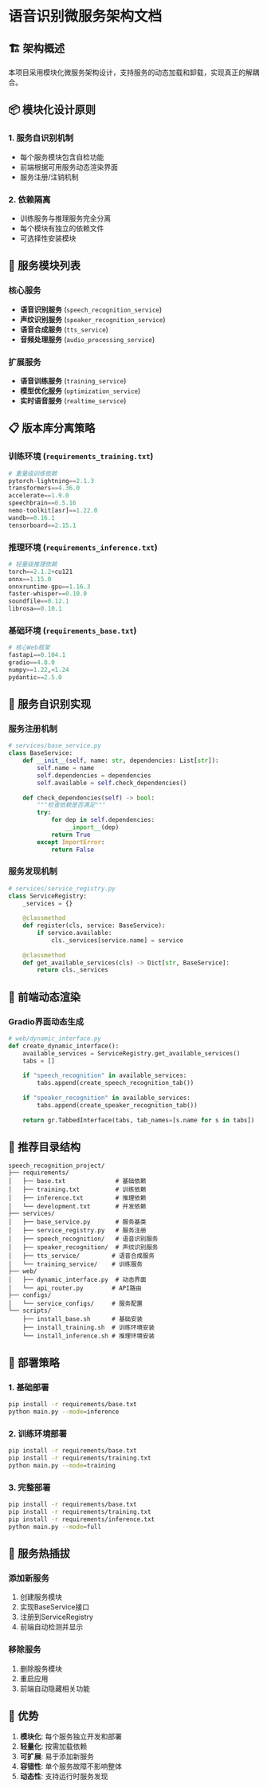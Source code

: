 # 语音识别微服务架构文档

## 🏗️ 架构概述

本项目采用模块化微服务架构设计，支持服务的动态加载和卸载，实现真正的解耦合。

## 📦 模块化设计原则

### 1. 服务自识别机制
- 每个服务模块包含自检功能
- 前端根据可用服务动态渲染界面
- 服务注册/注销机制

### 2. 依赖隔离
- 训练服务与推理服务完全分离
- 每个模块有独立的依赖文件
- 可选择性安装模块

## 🚀 服务模块列表

### 核心服务
- **语音识别服务** (`speech_recognition_service`)
- **声纹识别服务** (`speaker_recognition_service`) 
- **语音合成服务** (`tts_service`)
- **音频处理服务** (`audio_processing_service`)

### 扩展服务  
- **语音训练服务** (`training_service`)
- **模型优化服务** (`optimization_service`)
- **实时语音服务** (`realtime_service`)

## 📋 版本库分离策略

### 训练环境 (`requirements_training.txt`)
```python
# 重量级训练依赖
pytorch-lightning==2.1.3
transformers==4.36.0
accelerate==1.9.0
speechbrain==0.5.16
nemo-toolkit[asr]==1.22.0
wandb==0.16.1
tensorboard==2.15.1
```

### 推理环境 (`requirements_inference.txt`)
```python
# 轻量级推理依赖
torch==2.1.2+cu121
onnx==1.15.0
onnxruntime-gpu==1.16.3
faster-whisper==0.10.0
soundfile==0.12.1
librosa==0.10.1
```

### 基础环境 (`requirements_base.txt`)
```python
# 核心Web框架
fastapi==0.104.1
gradio==4.8.0
numpy>=1.22,<1.24
pydantic==2.5.0
```

## 🔧 服务自识别实现

### 服务注册机制
```python
# services/base_service.py
class BaseService:
    def __init__(self, name: str, dependencies: List[str]):
        self.name = name
        self.dependencies = dependencies
        self.available = self.check_dependencies()
        
    def check_dependencies(self) -> bool:
        """检查依赖是否满足"""
        try:
            for dep in self.dependencies:
                __import__(dep)
            return True
        except ImportError:
            return False
```

### 服务发现机制
```python
# services/service_registry.py
class ServiceRegistry:
    _services = {}
    
    @classmethod
    def register(cls, service: BaseService):
        if service.available:
            cls._services[service.name] = service
            
    @classmethod
    def get_available_services(cls) -> Dict[str, BaseService]:
        return cls._services
```

## 🎯 前端动态渲染

### Gradio界面动态生成
```python
# web/dynamic_interface.py
def create_dynamic_interface():
    available_services = ServiceRegistry.get_available_services()
    tabs = []
    
    if "speech_recognition" in available_services:
        tabs.append(create_speech_recognition_tab())
        
    if "speaker_recognition" in available_services:
        tabs.append(create_speaker_recognition_tab())
        
    return gr.TabbedInterface(tabs, tab_names=[s.name for s in tabs])
```

## 📁 推荐目录结构

```
speech_recognition_project/
├── requirements/
│   ├── base.txt              # 基础依赖
│   ├── training.txt          # 训练依赖
│   ├── inference.txt         # 推理依赖
│   └── development.txt       # 开发依赖
├── services/
│   ├── base_service.py       # 服务基类
│   ├── service_registry.py   # 服务注册
│   ├── speech_recognition/   # 语音识别服务
│   ├── speaker_recognition/  # 声纹识别服务
│   ├── tts_service/         # 语音合成服务
│   └── training_service/    # 训练服务
├── web/
│   ├── dynamic_interface.py  # 动态界面
│   └── api_router.py        # API路由
├── configs/
│   └── service_configs/     # 服务配置
└── scripts/
    ├── install_base.sh      # 基础安装
    ├── install_training.sh  # 训练环境安装
    └── install_inference.sh # 推理环境安装
```

## 🚀 部署策略

### 1. 基础部署
```bash
pip install -r requirements/base.txt
python main.py --mode=inference
```

### 2. 训练环境部署  
```bash
pip install -r requirements/base.txt
pip install -r requirements/training.txt
python main.py --mode=training
```

### 3. 完整部署
```bash
pip install -r requirements/base.txt
pip install -r requirements/training.txt
pip install -r requirements/inference.txt
python main.py --mode=full
```

## 🔄 服务热插拔

### 添加新服务
1. 创建服务模块
2. 实现BaseService接口
3. 注册到ServiceRegistry
4. 前端自动检测并显示

### 移除服务
1. 删除服务模块
2. 重启应用
3. 前端自动隐藏相关功能

## 🎯 优势

1. **模块化**: 每个服务独立开发和部署
2. **轻量化**: 按需加载依赖
3. **可扩展**: 易于添加新服务
4. **容错性**: 单个服务故障不影响整体
5. **动态性**: 支持运行时服务发现

